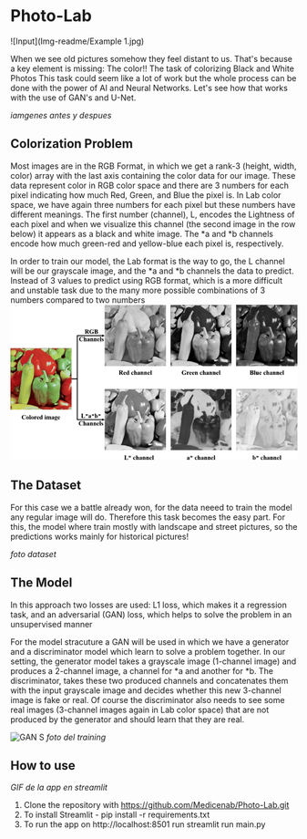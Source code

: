 # Photo-Lab
![Input](Img-readme/Example 1.jpg)

When we see old pictures somehow they feel distant to us. That's because a key element is missing: The color!!
The task of colorizing Black and White Photos This task could seem like a lot of work but the whole process can be done with the power of AI and Neural Networks.
Let's see how that works with the use of GAN's and U-Net.

*iamgenes antes y despues*

## Colorization Problem
Most images are in the RGB Format, in which we get a rank-3 (height, width, color) array with the last axis containing the color data for our image. These data represent color in RGB color space and there are 3 numbers for each pixel indicating how much Red, Green, and Blue the pixel is. In Lab color space, we have again three numbers for each pixel but these numbers have different meanings. The first number (channel), L, encodes the Lightness of each pixel and when we visualize this channel (the second image in the row below) it appears as a black and white image. The *a and *b channels encode how much green-red and yellow-blue each pixel is, respectively.

In order to train our model, the Lab format is the way to go, the L channel will be our grayscale image, and the *a and *b channels the data to predict. Instead of 3 values to predict using RGB format, which is a more difficult and unstable task due to the many more possible combinations of 3 numbers compared to two numbers
![RGB vs LAB](Img-readme/RGB-channels-vs-Lab-channels-The-channels-for-both-color-spaces-represent-the-image.png)
## The Dataset
For this case we a battle already won, for the data neeed to train the model any regular image will do. Therefore this task becomes the easy part. For this, the model where train mostly with landscape and street pictures, so the predictions works mainly for historical pictures!

*foto dataset*

## The Model
In this approach two losses are used: L1 loss, which makes it a regression task, and an adversarial (GAN) loss, which helps to solve the problem in an unsupervised manner 

For the model stracuture a GAN will be used in which we have a generator and a discriminator model which learn to solve a problem together. In our setting, the generator model takes a grayscale image (1-channel image) and produces a 2-channel image, a channel for *a and another for *b. The discriminator, takes these two produced channels and concatenates them with the input grayscale image and decides whether this new 3-channel image is fake or real. Of course the discriminator also needs to see some real images (3-channel images again in Lab color space) that are not produced by the generator and should learn that they are real.

![GAN S](https://i0.wp.com/neptune.ai/wp-content/uploads/Generative-adversarial-networks.jpg?resize=720%2C317&ssl=1)
*foto del training*
## How to use
*GIF de la app en streamlit*

1. Clone the repository with https://github.com/Medicenab/Photo-Lab.git
2. To install Streamlit - pip install -r requirements.txt
3. To run the app on http://localhost:8501 run streamlit run main.py


